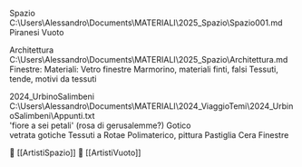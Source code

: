 Spazio
C:\Users\Alessandro\Documents\MATERIALI\2025_Spazio\Spazio001.md
Piranesi
Vuoto

Architettura
C:\Users\Alessandro\Documents\MATERIALI\2025_Spazio\Architettura.md
Finestre:
Materiali:
	Vetro finestre
	Marmorino, materiali finti, falsi
	Tessuti, tende, motivi da tessuti

2024_UrbinoSalimbeni
C:\Users\Alessandro\Documents\MATERIALI\2024_ViaggioTemi\2024_UrbinoSalimbeni\Appunti.txt	
'fiore a sei petali' (rosa di gerusalemme?)
Gotico	
	vetrata gotiche
	Tessuti a Rotae
Polimaterico, pittura
	Pastiglia
	Cera
Finestre


🧬 [[ArtistiSpazio]]
🧬 [[ArtistiVuoto]]